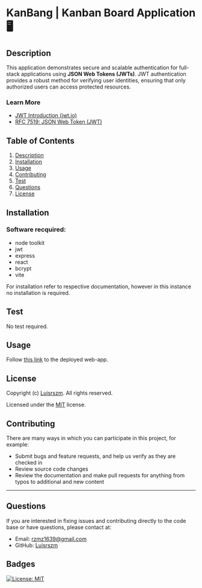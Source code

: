 # KanBang | Kanban Board Application 🖥️

## Description

This application demonstrates secure and scalable authentication for full-stack applications using **JSON Web Tokens (JWTs)**. JWT authentication provides a robust method for verifying user identities, ensuring that only authorized users can access protected resources.

### Learn More

- [JWT Introduction (jwt.io)](https://jwt.io/introduction)
- [RFC 7519: JSON Web Token (JWT)](https://tools.ietf.org/html/rfc7)

## Table of Contents

1. [Description](#description)
2. [Installation](#installation)
3. [Usage](#usage)
4. [Contributing](#contributing)
6. [Test](#test)
7. [Questions](#questions)
8. [License](#license)

## Installation

### Software recquired:
- node toolkit
- jwt
- express
- react
- bcrypt
- vite


For installation refer to respective documentation, however in this instance no installation is required.

## Test

No test required.

## Usage

Follow [this link](https://kanbang-me4f.onrender.com) to the deployed web-app.

## License

Copyright (c) [Luisrszm](https://github.com/Luisrszm). All rights reserved.

Licensed under the [MIT](https://choosealicense.com/licenses/mit/) license.

## Contributing

There are many ways in which you can participate in this project, for example:

- Submit bugs and feature requests, and help us verify as they are checked in
- Review source code changes
- Review the documentation and make pull requests for anything from typos to additional and new content

---

## Questions

If you are interested in fixing issues and contributing directly to the code base or have questions, please contact at:
- Email: rzmz1639@gmail.com
- GitHub: [Luisrszm](https://github.com/Luisrszm)

## Badges

[![License: MIT](https://img.shields.io/badge/License-MIT-yellow.svg)](https://opensource.org/licenses/MIT)
